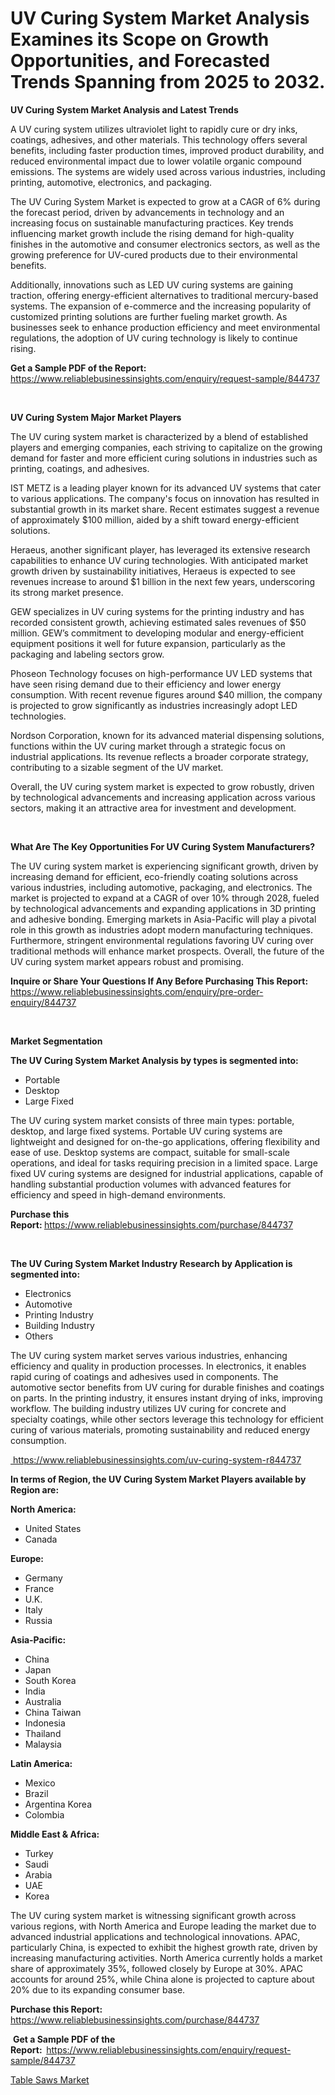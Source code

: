 <p><h1>UV Curing System Market Analysis Examines its Scope on Growth Opportunities, and Forecasted Trends Spanning from 2025 to 2032.</h1></p><p><strong>UV Curing System Market Analysis and Latest Trends</strong></p>
<p><p>A UV curing system utilizes ultraviolet light to rapidly cure or dry inks, coatings, adhesives, and other materials. This technology offers several benefits, including faster production times, improved product durability, and reduced environmental impact due to lower volatile organic compound emissions. The systems are widely used across various industries, including printing, automotive, electronics, and packaging.</p><p>The UV Curing System Market is expected to grow at a CAGR of 6% during the forecast period, driven by advancements in technology and an increasing focus on sustainable manufacturing practices. Key trends influencing market growth include the rising demand for high-quality finishes in the automotive and consumer electronics sectors, as well as the growing preference for UV-cured products due to their environmental benefits. </p><p>Additionally, innovations such as LED UV curing systems are gaining traction, offering energy-efficient alternatives to traditional mercury-based systems. The expansion of e-commerce and the increasing popularity of customized printing solutions are further fueling market growth. As businesses seek to enhance production efficiency and meet environmental regulations, the adoption of UV curing technology is likely to continue rising.</p></p>
<p><strong>Get a Sample PDF of the Report:&nbsp;</strong> <a href="https://www.reliablebusinessinsights.com/enquiry/request-sample/844737?utm_campaign=2239&utm_medium=2&utm_source=Github&utm_content=ia&utm_term=08042025&utm_id=uv-curing-system">https://www.reliablebusinessinsights.com/enquiry/request-sample/844737</a></p>
<p>&nbsp;</p>
<p><strong>UV Curing System Major Market Players</strong></p>
<p><p>The UV curing system market is characterized by a blend of established players and emerging companies, each striving to capitalize on the growing demand for faster and more efficient curing solutions in industries such as printing, coatings, and adhesives.</p><p>IST METZ is a leading player known for its advanced UV systems that cater to various applications. The company's focus on innovation has resulted in substantial growth in its market share. Recent estimates suggest a revenue of approximately $100 million, aided by a shift toward energy-efficient solutions.</p><p>Heraeus, another significant player, has leveraged its extensive research capabilities to enhance UV curing technologies. With anticipated market growth driven by sustainability initiatives, Heraeus is expected to see revenues increase to around $1 billion in the next few years, underscoring its strong market presence.</p><p>GEW specializes in UV curing systems for the printing industry and has recorded consistent growth, achieving estimated sales revenues of $50 million. GEW’s commitment to developing modular and energy-efficient equipment positions it well for future expansion, particularly as the packaging and labeling sectors grow.</p><p>Phoseon Technology focuses on high-performance UV LED systems that have seen rising demand due to their efficiency and lower energy consumption. With recent revenue figures around $40 million, the company is projected to grow significantly as industries increasingly adopt LED technologies.</p><p>Nordson Corporation, known for its advanced material dispensing solutions, functions within the UV curing market through a strategic focus on industrial applications. Its revenue reflects a broader corporate strategy, contributing to a sizable segment of the UV market.</p><p>Overall, the UV curing system market is expected to grow robustly, driven by technological advancements and increasing application across various sectors, making it an attractive area for investment and development.</p></p>
<p>&nbsp;</p>
<p><strong>What Are The Key Opportunities For UV Curing System Manufacturers?</strong></p>
<p><p>The UV curing system market is experiencing significant growth, driven by increasing demand for efficient, eco-friendly coating solutions across various industries, including automotive, packaging, and electronics. The market is projected to expand at a CAGR of over 10% through 2028, fueled by technological advancements and expanding applications in 3D printing and adhesive bonding. Emerging markets in Asia-Pacific will play a pivotal role in this growth as industries adopt modern manufacturing techniques. Furthermore, stringent environmental regulations favoring UV curing over traditional methods will enhance market prospects. Overall, the future of the UV curing system market appears robust and promising.</p></p>
<p><strong>Inquire or Share Your Questions If Any Before Purchasing This Report:</strong> <a href="https://www.reliablebusinessinsights.com/enquiry/pre-order-enquiry/844737?utm_campaign=2239&utm_medium=2&utm_source=Github&utm_content=ia&utm_term=08042025&utm_id=uv-curing-system">https://www.reliablebusinessinsights.com/enquiry/pre-order-enquiry/844737</a></p>
<p>&nbsp;</p>
<p><strong>Market Segmentation</strong></p>
<p><strong>The UV Curing System Market Analysis by types is segmented into:</strong></p>
<p><ul><li>Portable</li><li>Desktop</li><li>Large Fixed</li></ul></p>
<p><p>The UV curing system market consists of three main types: portable, desktop, and large fixed systems. Portable UV curing systems are lightweight and designed for on-the-go applications, offering flexibility and ease of use. Desktop systems are compact, suitable for small-scale operations, and ideal for tasks requiring precision in a limited space. Large fixed UV curing systems are designed for industrial applications, capable of handling substantial production volumes with advanced features for efficiency and speed in high-demand environments.</p></p>
<p><strong>Purchase this Report:&nbsp;</strong><a href="https://www.reliablebusinessinsights.com/purchase/844737?utm_campaign=2239&utm_medium=2&utm_source=Github&utm_content=ia&utm_term=08042025&utm_id=uv-curing-system">https://www.reliablebusinessinsights.com/purchase/844737</a></p>
<p>&nbsp;</p>
<p><strong>The UV Curing System Market Industry Research by Application is segmented into:</strong></p>
<p><ul><li>Electronics</li><li>Automotive</li><li>Printing Industry</li><li>Building Industry</li><li>Others</li></ul></p>
<p><p>The UV curing system market serves various industries, enhancing efficiency and quality in production processes. In electronics, it enables rapid curing of coatings and adhesives used in components. The automotive sector benefits from UV curing for durable finishes and coatings on parts. In the printing industry, it ensures instant drying of inks, improving workflow. The building industry utilizes UV curing for concrete and specialty coatings, while other sectors leverage this technology for efficient curing of various materials, promoting sustainability and reduced energy consumption.</p></p>
<p><a href="https://www.reliablebusinessinsights.com/uv-curing-system-r844737?utm_campaign=2239&utm_medium=2&utm_source=Github&utm_content=ia&utm_term=08042025&utm_id=uv-curing-system">&nbsp;https://www.reliablebusinessinsights.com/uv-curing-system-r844737</a></p>
<p><strong>In terms of Region, the UV Curing System Market Players available by Region are:</strong></p>
<p>
    <p> <strong> North America: </strong>
        <ul>
            <li>United States</li>
            <li>Canada</li>
        </ul>
        </p> 
    <p> <strong> Europe: </strong>
        <ul>
            <li>Germany</li>
            <li>France</li>
            <li>U.K.</li>
            <li>Italy</li>
            <li>Russia</li>
        </ul>
        </p> 
    <p> <strong> Asia-Pacific: </strong>
        <ul>
            <li>China</li>
            <li>Japan</li>
            <li>South Korea</li>
            <li>India</li>
            <li>Australia</li>
            <li>China Taiwan</li>
            <li>Indonesia</li>
            <li>Thailand</li>
            <li>Malaysia</li>
        </ul>
        </p> 
    <p> <strong> Latin America: </strong>
        <ul>
            <li>Mexico</li>
            <li>Brazil</li>
            <li>Argentina Korea</li>
            <li>Colombia</li>
        </ul>
        </p> 
    <p> <strong> Middle East & Africa: </strong>
        <ul>
            <li>Turkey</li>
            <li>Saudi</li>
            <li>Arabia</li>
            <li>UAE</li>
            <li>Korea</li>
        </ul>
    </p>
    </p>
<p><p>The UV curing system market is witnessing significant growth across various regions, with North America and Europe leading the market due to advanced industrial applications and technological innovations. APAC, particularly China, is expected to exhibit the highest growth rate, driven by increasing manufacturing activities. North America currently holds a market share of approximately 35%, followed closely by Europe at 30%. APAC accounts for around 25%, while China alone is projected to capture about 20% due to its expanding consumer base.</p></p>
<p><strong>Purchase this Report: </strong><a href="https://www.reliablebusinessinsights.com/purchase/844737?utm_campaign=2239&utm_medium=2&utm_source=Github&utm_content=ia&utm_term=08042025&utm_id=uv-curing-system">https://www.reliablebusinessinsights.com/purchase/844737</a></p>
<p>&nbsp;<strong>Get a Sample PDF of the Report:&nbsp;&nbsp;</strong><a href="https://www.reliablebusinessinsights.com/enquiry/request-sample/844737?utm_campaign=2239&utm_medium=2&utm_source=Github&utm_content=ia&utm_term=08042025&utm_id=uv-curing-system">https://www.reliablebusinessinsights.com/enquiry/request-sample/844737</a></p>
<p><strong></strong></p>
<p><p><a href="https://github.com/ygfu6u/Market-Research-Report-List-2/blob/main/table-saws-market.md?utm_campaign=2239&utm_medium=2&utm_source=Github&utm_content=ia&utm_term=08042025&utm_id=uv-curing-system">Table Saws Market</a></p></p>
